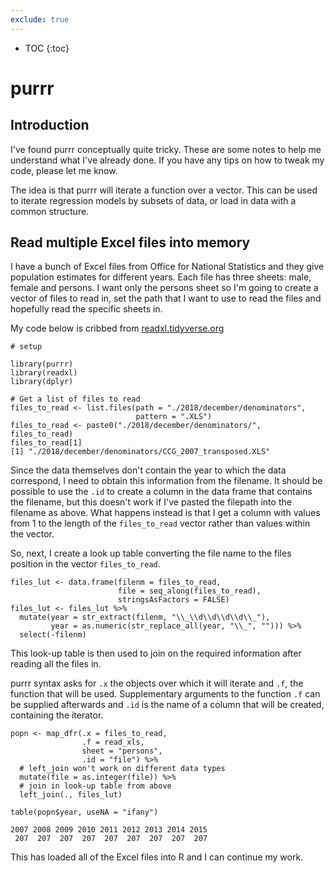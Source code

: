 ```yaml
---
exclude: true
---
```


* TOC
{:toc}

# purrr

## Introduction

I've found purrr conceptually quite tricky. 
These are some notes to help me understand what I've already done. 
If you have any tips on how to tweak my code, please let me know. 

The idea is that purrr will iterate a function over a vector.
This can be used to iterate regression models by subsets of data, or load in data with a common structure. 

## Read multiple Excel files into memory

I have a bunch of Excel files from Office for National Statistics and they give population estimates for different years. 
Each file has three sheets: male, female and persons. 
I want only the persons sheet so I'm going to create a vector of files to read in, set the path that I want to use to read the files and hopefully read the specific sheets in.

My code below is cribbed from [readxl.tidyverse.org](http://readxl.tidyverse.org/articles/articles/readxl-workflows.html#concatenate-worksheets-into-one-data-frame)

```
# setup

library(purrr)
library(readxl)
library(dplyr)

# Get a list of files to read
files_to_read <- list.files(path = "./2018/december/denominators", 
                            pattern = ".XLS")
files_to_read <- paste0("./2018/december/denominators/", files_to_read)
files_to_read[1]
[1] "./2018/december/denominators/CCG_2007_transposed.XLS"

```

Since the data themselves don't contain the year to which the data correspond, I need to obtain this information from the filename. 
It should be possible to use the `.id` to create a column in the data frame that contains the filename, but this doesn't work if I've pasted the filepath into the filename as above. 
What happens instead is that I get a column with values from 1 to the length of the `files_to_read` vector rather than values within the vector. 

So, next, I create a look up table converting the file name to the files position in the vector `files_to_read`. 

```
files_lut <- data.frame(filenm = files_to_read, 
                        file = seq_along(files_to_read), 
                        stringsAsFactors = FALSE)
files_lut <- files_lut %>% 
  mutate(year = str_extract(filenm, "\\_\\d\\d\\d\\d\\_"), 
         year = as.numeric(str_replace_all(year, "\\_", ""))) %>% 
  select(-filenm)
```

This look-up table is then used to join on the required information after reading all the files in. 

purrr syntax asks for `.x` the objects over which it will iterate and `.f`, the function that will be used. 
Supplementary arguments to the function `.f`  can be supplied afterwards and `.id` is the name of a column that will be created, containing the iterator. 

```
popn <- map_dfr(.x = files_to_read, 
                .f = read_xls, 
                sheet = "persons", 
                .id = "file") %>% 
  # left_join won't work on different data types
  mutate(file = as.integer(file)) %>% 
  # join in look-up table from above
  left_join(., files_lut)

table(popn$year, useNA = "ifany")

2007 2008 2009 2010 2011 2012 2013 2014 2015 
 207  207  207  207  207  207  207  207  207 
```

This has loaded all of the Excel files into R and I can continue my work. 

